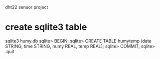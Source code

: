 dht22 sensor project

# create sqlite3 table

sqlite3 humy.db
sqlite> BEGIN;
sqlite> CREATE TABLE humytemp (date STRING, time STRING, humy REAL, temp REAL);
sqlite> COMMIT;
sqlite> .quit
